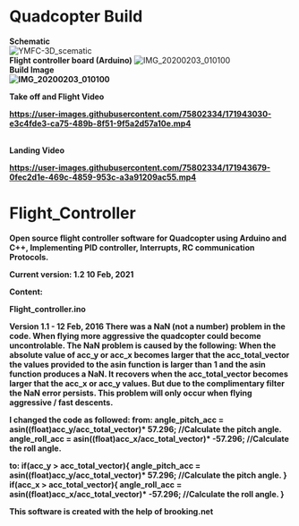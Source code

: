 # Quadcopter Build
<b>Schematic</b>
<br>
![YMFC-3D_scematic](https://user-images.githubusercontent.com/75802334/171931255-70936a6f-4132-4fc5-9cf5-89725974b614.jpg)
<br>
<b>Flight controller board (Arduino)</b>
![IMG_20200203_010100](https://user-images.githubusercontent.com/75802334/171946513-3bfb56f6-90f3-48e3-88d7-d9969e2b9a57.jpg)
<br><b>Build Image<b><br>![IMG_20200203_010100](https://user-images.githubusercontent.com/75802334/171946827-be213b1f-3f4c-4eab-b061-331ee2b6cdc9.jpg)

<b>Take off and Flight Video</b>



https://user-images.githubusercontent.com/75802334/171943030-e3c4fde3-ca75-489b-8f51-9f5a2d57a10e.mp4


<br><b>Landing Video</b><br>



https://user-images.githubusercontent.com/75802334/171943679-0fec2d1e-469c-4859-953c-a3a91209ac55.mp4


# Flight_Controller
Open source flight controller software for Quadcopter using Arduino and C++, Implementing PID controller, Interrupts, RC communication Protocols.
 
Current version: 1.2 10 Feb, 2021

Content:

Flight_controller.ino


Version 1.1 - 12 Feb, 2016
There was a NaN (not a number) problem in the code. When flying more aggressive the quadcopter could become uncontrolable. The NaN problem is caused by the following:
When the absolute value of acc_y or acc_x becomes larger that the acc_total_vector the values provided to the asin function is larger than 1 and the asin function produces a NaN.
It recovers when the acc_total_vector becomes larger that the acc_x or acc_y values. But due to the complimentary filter the NaN error persists.
This problem will only occur when flying aggressive / fast descents. 

I changed the code as followed:
from:
angle_pitch_acc = asin((float)acc_y/acc_total_vector)* 57.296;            //Calculate the pitch angle.
angle_roll_acc = asin((float)acc_x/acc_total_vector)* -57.296;            //Calculate the roll angle.

to:
if(acc_y > acc_total_vector){
  angle_pitch_acc = asin((float)acc_y/acc_total_vector)* 57.296;            //Calculate the pitch angle.
}
if(acc_x > acc_total_vector){
  angle_roll_acc = asin((float)acc_x/acc_total_vector)* -57.296;            //Calculate the roll angle.
}

This software is created with the help of brooking.net



